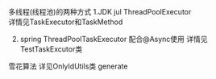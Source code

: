 多线程(线程池)的两种方式
1.JDK  jul   ThreadPoolExecutor  
详情见TaskExecutor和TaskMethod

2. spring   ThreadPoolTaskExecutor
配合@Async使用
详情见  TestTaskExcutor类



雪花算法 
详见OnlyIdUtils类 generate 

